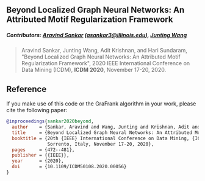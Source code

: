## Beyond Localized Graph Neural Networks: An Attributed Motif Regularization Framework

##### Contributors: [Aravind Sankar](http://asankar3.web.engr.illinois.edu/) (asankar3@illinois.edu), [Junting Wang](https://junting98.github.io/)

> Aravind Sankar, Junting Wang, Adit Krishnan, and Hari Sundaram, "Beyond Localized Graph Neural Networks: An Attributed Motif Regularization Framework", 2020 IEEE International Conference on Data Mining (ICDM), <b>ICDM 2020</b>, November 17-20, 2020.

 
## Reference
 If you make use of this code or the GraFrank algorithm in your work, please cite the following paper:

```bibtex
@inproceedings{sankar2020beyond,
  author    = {Sankar, Aravind and Wang, Junting and Krishnan, Adit and Sundaram, Hari},
  title     = {Beyond Localized Graph Neural Networks: An Attributed Motif Regularization Framework},
  booktitle = {20th {IEEE} International Conference on Data Mining, {ICDM} 2020,
               Sorrento, Italy, November 17-20, 2020},
  pages     = {472--481},
  publisher = {{IEEE}},
  year      = {2020},
  doi       = {10.1109/ICDM50108.2020.00056}
}
```

